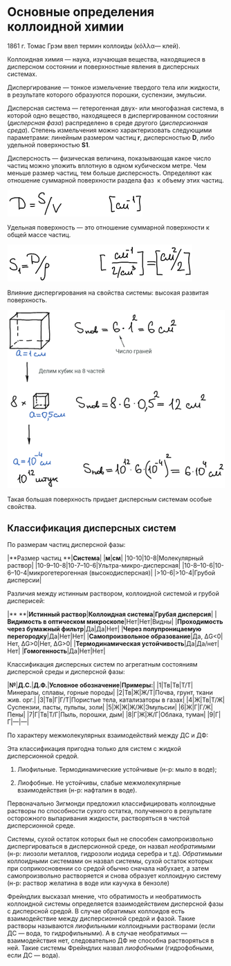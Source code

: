 # Основные определения коллоидной химии

1861 г. Томас Грэм ввел термин коллоиды (κόλλα— клей).

Коллоидная химия — наука, изучающая вещества, находящиеся в дисперсном состоянии и поверхностные явления в дисперсных системах.

Диспергирование — тонкое измельчение твердого тела или жидкости, в результате которого образуются порошки, суспензии, эмульсии.

Дисперсная система — гетерогенная двух- или многофазная система, в которой одно вещество, находящееся в диспергированном состоянии (*дисперсная фаза*) распределено в среде другого (*дисперсионная среда*). Степень измельчения можно характеризовать следующими параметрами: линейным размером частиц **r**, дисперсностью **D**, либо удельной поверхностью **S1**.

Дисперсность — физическая величина, показывающая какое число частиц можно уложить вплотную в одном кубическом метре. Чем меньше размер частиц, тем больше дисперсность. Определяют как отношение суммарной поверхности раздела фаз  к объему этих частиц.

![](../images/kolh/osnovnye-ponyatiya/1_clip_image001.png)

Удельная поверхность — это отношение суммарной поверхности к общей массе частиц.

![](../images/kolh/osnovnye-ponyatiya/1_clip_image001_0000.png)

Влияние диспергирования на свойства системы: высокая развитая поверхность.

![](../images/kolh/osnovnye-ponyatiya/1_clip_image001_0001.png)

Такая большая поверхность придает дисперсным системам особые свойства.

## Классификация дисперсных систем

По размерам частиц дисперсной фазы:

|**Размер частиц **|**Система**|
|**м**|**см**|
|10-10|10-8|Молекулярный раствор|
|10-9–10-8|10-7–10-6|Ультра-микро-дисперсная|
|10-8–10-6|10-6–10-4|микрогетерогенная (высокодисперсная)|
|>10-6|>10-4|Грубой дисперсии|

Различия между истинным раствором, коллоидной системой и грубой дисперисей:

|** **|**Истинный раствор**|**Коллоидная система**|**Грубая дисперсия**|
|**Видимость в оптическом микроскопе**|Нет|Нет|Видны|
|**Проходимость через бумажный фильтр**|Да|Да|Нет|
|**Через полупроницаемую перегородку**|Да|Нет|Нет|
|**Самопроизвольное образование**|Да, ΔG<0|Нет, ΔG>0|Нет, ΔG>0|
|**Термодинамическая устойчивость**|Да|Да/нет|Нет|
|**Гомогенность**|Да|Нет|Нет|

Классификация дисперсных систем по агрегатным состояниям дисперсной среды и дисперсной фазы:

|**№**|**Д.С.**|**Д.Ф.**|**Условное обозначение**|**Примеры:**|
|1|Тв|Тв|Т/Т|Минералы, сплавы, горные породы|
|2|Тв|Ж|Ж/Т|Почва, грунт, ткани жив. орг.|
|3|Тв|Г|Г/Т|Пористые тела, катализаторы в газах|
|4|Ж|Тв|Т/Ж|Суспензии, пасты, пульпы, золи|
|5|Ж|Ж|Ж/Ж|Эмульсии|
|6|Ж|Г|Г/Ж|Пены|
|7|Г|Тв|Т/Г|Пыль, порошки, дым|
|8|Г|Ж|Ж/Г|Облака, туман|
|9|Г|Г|—|—|

По характеру межмолекулярных взаимодействий между ДС и ДФ:

Эта классификация пригодна только для систем с жидкой дисперсионной средой.

1. Лиофильные. Термодинамические устойчивые (н-р: мыло в воде);

2. Лиофобные. Не устойчивы, слабые межмолекулярные взаимодействия (н-р: нафталин в воде).

Первоначально Зигмонди предложил классифицировать коллоидные растворы по способности сухого остатка, полученного в результате осторожного выпаривания жидкости, растворяться в чистой дисперсионной среде.

Системы, сухой остаток которых был не способен самопроизвольно диспергироваться в дисперсионной среде, он назвал *необратимыми* (н-р: лиозоли металлов, гидрозоли иодида серебра и т.д). *Обратимыми* коллоидными системами он назвал системы, сухой остаток которых при соприкосновении со средой обычно сначала набухает, а затем самопроизвольно растворяется и снова образует коллоидную систему (н-р: раствор желатина в воде или каучука в бензоле)

Фрейндлих высказал мнение, что обратимость и необратимость коллоидной системы определяется взаимодействием дисперсной фазы с дисперсной средой. В случае обратимых коллоидов есть взаимодействие между дисперсионной средой и фазой. Такие растворы называются *лиофильными* коллоидными растворами (если ДС — вода, то гидрофильными). А в случае необратимых — взаимодействия нет, следовательно ДФ не способна растворяться в ней. Такие системы Фрейндлих назвал *лиофобными* (гидрофобными, если ДС — вода).

